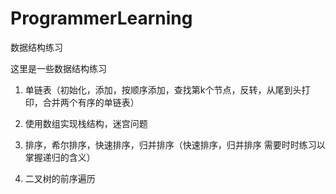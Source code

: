 # ProgrammerLearning
数据结构练习


这里是一些数据结构练习

1. 单链表（初始化，添加，按顺序添加，查找第k个节点，反转，从尾到头打印，合并两个有序的单链表）

2. 使用数组实现栈结构，迷宫问题

3. 排序，希尔排序，快速排序，归并排序（快速排序，归并排序 需要时时练习以掌握递归的含义）

4. 二叉树的前序遍历
